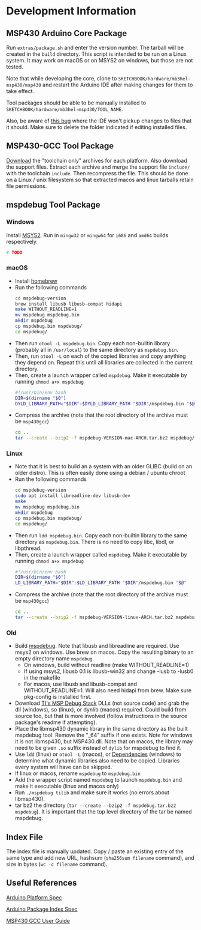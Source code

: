 # Development Information



## MSP430 Arduino Core Package

Run `extras/package.sh` and enter the version number. The tarball will be created in the `build` directory. This script is intended to be run on a Linux system. It may work on macOS or on MSYS2 on windows, but those are not tested.

Note that while developing the core, clone to `SKETCHBOOK/hardware/mb3hel-msp430/msp430` and restart the Arduino IDE after making changes for them to take effect.

Tool packages should be able to be manually installed to `SKETCHBOOK/hardware/mb3hel-msp430/TOOL_NAME`.

Also, be aware of [this bug](https://github.com/arduino/arduino-ide/issues/1030) where the IDE won't pickup changes to files that it should. Make sure to delete the folder indicated if editing installed files.



## MSP430-GCC Tool Package

[Download](https://www.ti.com/tool/MSP430-GCC-OPENSOURCE) the "toolchain only" archives for each platform. Also download the support files. Extract each archive and merge the support file `include/` with the toolchain `include`. Then recompress the file. This should be done on a Linux / unix filesystem so that extracted macos and linux tarballs retain file permissions.



## mspdebug Tool Package

### Windows

Install [MSYS2](https://www.msys2.org/). Run in `mingw32` or `mingw64` for `i686` and `amd64` builds respectively.

```sh
# TODO
```

### macOS

- Install [homebrew](https://brew.sh/)
- Run the following commands
    ```sh
    cd mspdebug-version
    brew install libusb libusb-compat hidapi
    make WITHOUT_READLINE=1
    mv mspdebug mspdebug.bin
    mkdir mspdebug
    cp mspdebug.bin mspdebug/
    cd mspdebug/
    ```
- Then run `otool -L mspdebug.bin`. Copy each non-builtin library (probably all in `/usr/local`) to the same directory as `mspdebug.bin`.
- Then, run `otool -L` on each of the copied libraries and copy anything they depend on. Repeat this until all libraries are collected in the current directory.
- Then, create a launch wrapper called `mspdebug`. Make it executable by running `chmod a+x mspdebug`
    ```sh
    #!/usr/bin/env bash
    DIR=$(dirname "$0")
    DYLD_LIBRARY_PATH="$DIR":$DYLD_LIBRARY_PATH "$DIR"/mspdebug.bin "$@"
    ```
- Compress the archive (note that the root directory of the archive must be `msp430gcc`)
    ```sh
    cd ..
    tar --create --bzip2 -f mspdebug-VERSION-mac-ARCH.tar.bz2 mspdebug/
    ```



### Linux

- Note that it is best to build an a system with an older GLIBC (build on an older distro). This is often easily done using a debian / ubuntu chroot
- Run the following commands
    ```sh
    cd mspdebug-version
    sudo apt install libreadline-dev libusb-dev
    make
    mv mspdebug mspdebug.bin
    mkdir mspdebug
    cp mspdebug.bin mspdebug/
    cd mspdebug/
    ```
- Then run `ldd mspdebug.bin`. Copy each non-builtin library to the same directory as `mspdebug.bin`. There is no need to copy libc, libdl, or libpthread.
- Then, create a launch wrapper called `mspdebug`. Make it executable by running `chmod a+x mspdebug`
    ```sh
    #!/usr/bin/env bash
    DIR=$(dirname "$0")
    LD_LIBRARY_PATH="$DIR":$LD_LIBRARY_PATH "$DIR"/mspdebug.bin "$@"
    ```
- Compress the archive (note that the root directory of the archive must be `msp430gcc`)
    ```sh
    cd ..
    tar --create --bzip2 -f mspdebug-VERSION-linux-ARCH.tar.bz2 mspdebug/
    ```



### Old

- Build [mspdebug](https://github.com/dlbeer/mspdebug). Note that libusb and libreadline are required. Use msys2 on windows. Use brew on macos. Copy the resulting binary to an empty directory name `mspdebug`. 
    - On windows, build without readline (make WITHOUT_READLINE=1)
    - If using msys2, libusb 0.1 is libusb-win32 and change -lusb to -lusb0 in the makefile
    - For macos, use libusb and libusb-compat and WITHOUT_READLINE=1. Will also need hidapi from brew. Make sure pkg-config is installed first.
- Download [TI's MSP Debug Stack](https://www.ti.com/tool/MSPDS) DLLs (not source code) and grab the dll (windows), so (linux), or dynlib (macos) required. Could build from source too, but that is more involved (follow instructions in the source package's readme if attempting).
- Place the libmsp430 dynamic library in the same directory as the built mspdebug tool. Remove the "_64" suffix if one exists. Note for windows it is not libmsp430, but MSP430.dll. Note that on macos, the library may need to be given `.so` suffix instead of `dylib` for mspdebug to find it.
- Use `ldd` (linux) or `otool -L` (macos), or [Dependencies](https://github.com/lucasg/Dependencies) (windows) to determine what dynamic libraries also need to be copied. Libraries every system will have can be skipped.
- If linux or macos, rename `mspdebug` to `mspdebug.bin`
- Add the wrapper script named `mspdebug` to launch `mspdebug.bin` and make it executable (linux and macos only)
- Run `./mspdebug tilib` and make sure it works (no errors about libmsp430).
- tar bz2 the directory (`tar --create --bzip2 -f mspdebug.tar.bz2 mspdebug`). It is important that the top level directory of the tar be named mspdebug.



## Index File

The index file is manually updated. Copy / paste an existing entry of the same type and add new URL, hashsum (`sha256sum filename` command), and size in bytes (`wc -c filename` command). 



## Useful References

[Arduino Platform Spec](https://arduino.github.io/arduino-cli/0.31/platform-specification/)

[Arduino Package Index Spec](https://arduino.github.io/arduino-cli/0.31/package_index_json-specification/)

[MSP430 GCC User Guide](https://www.ti.com/lit/ug/slau646f/slau646f.pdf)
